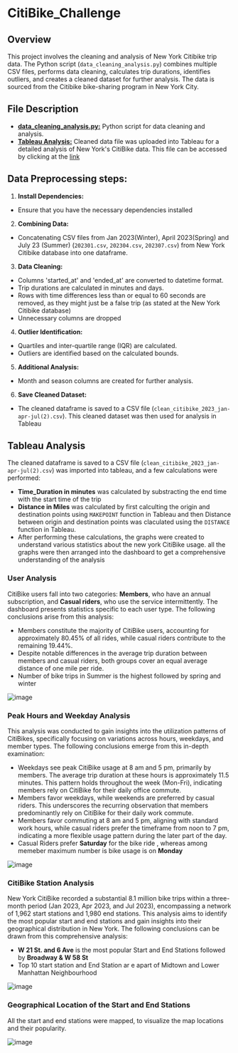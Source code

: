 # CitiBike_Challenge

## Overview

This project involves the cleaning and analysis of New York Citibike trip data. The Python script (`data_cleaning_analysis.py`) combines multiple CSV files, performs data cleaning, calculates trip durations, identifies outliers, and creates a cleaned dataset for further analysis. The data is sourced from the Citibike bike-sharing program in New York City.

## File Description

- **[data_cleaning_analysis.py:](https://github.com/NikitaGahoi/CitiBike_Challenge/blob/main/CitiBike_data_preprocessing.ipynb)** Python script for data cleaning and analysis.
- **[Tableau Analysis:](https://public.tableau.com/views/Citibike_2_16989636340030/DayHourAnalysis?:language=en-US&publish=yes&:display_count=n&:origin=viz_share_link)** Cleaned data file was uploaded into Tableau for a detailed analysis of New York's CitiBike data. This file can be accessed by clicking at the [link](https://public.tableau.com/views/Citibike_2_16989636340030/DayHourAnalysis?:language=en-US&publish=yes&:display_count=n&:origin=viz_share_link)

## Data Preprocessing steps:

1. **Install Dependencies:**
- Ensure that you have the necessary dependencies installed
2.  **Combining Data:**
- Concatenating CSV files from Jan 2023(Winter), April 2023(Spring) and July 23 (Summer) (`202301.csv`, `202304.csv`, `202307.csv`) from New York Citibike database into one dataframe.
3. **Data Cleaning:**
- Columns 'started_at' and 'ended_at' are converted to datetime format.
- Trip durations are calculated in minutes and days.
- Rows with time differences less than or equal to 60 seconds are removed, as they might just be a false trip (as stated at the New York Citibike database)
- Unnecessary columns are dropped
4. **Outlier Identification:**
- Quartiles and inter-quartile range (IQR) are calculated.
- Outliers are identified based on the calculated bounds.
5. **Additional Analysis:**
- Month and season columns are created for further analysis.
6. **Save Cleaned Dataset:**
- The cleaned dataframe is saved to a CSV file (`clean_citibike_2023_jan-apr-jul(2).csv`). This cleaned dataset was then used for analysis in Tableau

## Tableau Analysis
The cleaned dataframe is saved to a CSV file (`clean_citibike_2023_jan-apr-jul(2).csv`) was imported into tableau, and a few calculations were performed:
-  **Time_Duration in minutes** was calculated by substracting the end time with the start time of the trip
-  **Distance in Miles** was calculated by first calculting the origin and destination points using `MAKEPOINT` function in Tableau and then Distance between origin and destination points was claculated using the `DISTANCE` function in Tableau.
-  After performing these calculations, the graphs were created to understand various statistics about the new york CitiBike usage. all the graphs were then arranged into the dashboard to get a comprehensive understanding of the analysis

### User Analysis  

CitiBike users fall into two categories: **Members**, who have an annual subscription, and **Casual riders**, who use the service intermittently. The dashboard presents statistics specific to each user type. The following conclusions arise from this analysis:
-  Members constitute the majority of CitiBike users, accounting for approximately 80.45% of all rides, while casual riders contribute to the remaining 19.44%.
-  Despite notable differences in the average trip duration between members and casual riders, both groups cover an equal average distance of one mile per ride.
-  Number of bike trips in Summer is the highest followed by spring and winter

![image](https://github.com/NikitaGahoi/CitiBike_Challenge/assets/136101293/3bc59db6-dbea-4ac0-b464-77b23f65ddf4)

### Peak Hours and Weekday Analysis 

This analysis was conducted to gain insights into the utilization patterns of CitiBikes, specifically focusing on variations across hours, weekdays, and member types. The following conclusions emerge from this in-depth examination:
-  Weekdays see peak CitiBike usage at 8 am and 5 pm, primarily by members. The average trip duration at these hours is approximately 11.5 minutes. This pattern holds throughout the week (Mon-Fri), indicating members rely on CitiBike for their daily office commute.
-  Members favor weekdays, while weekends are preferred by casual riders. This underscores the recurring observation that members predominantly rely on CitiBike for their daily work commute.
-  Members favor commuting at 8 am and 5 pm, aligning with standard work hours, while casual riders prefer the timeframe from noon to 7 pm,  indicating a more flexible usage pattern during the later part of the day.
-  Casual Riders prefer **Saturday** for the bike ride , whereas among memeber maximum number is bike usage is on **Monday**

![image](https://github.com/NikitaGahoi/CitiBike_Challenge/assets/136101293/a1e34b97-f3bb-4cc0-b356-7b87b1bdacc2)

### CitiBike Station Analysis

New York CitiBike recorded a substantial 8.1 million bike trips within a three-month period (Jan 2023, Apr 2023, and Jul 2023), encompassing a network of 1,962 start stations and 1,980 end stations. This analysis aims to identify the most popular start and end stations and gain insights into their geographical distribution in New York. The following conclusions can be drawn from this comprehensive analysis:
-  **W 21 St. and 6 Ave** is the most popular Start and End Stations followed by **Broadway & W 58 St**
-  Top 10 start station and End Station ar e apart of Midtown and Lower Manhattan Neighbourhood

![image](https://github.com/NikitaGahoi/CitiBike_Challenge/assets/136101293/6cc08247-4750-43cf-be67-839e3f972a93)

### Geographical Location of the Start and End Stations
All the start and end stations were mapped, to visualize the map locations and their popularity.

![image](https://github.com/NikitaGahoi/CitiBike_Challenge/assets/136101293/db96b79e-86e6-4828-a873-d7b4016719e2)













